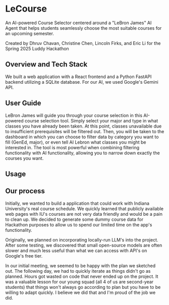 # LeCourse

An AI-powered Course Selector centered around a "LeBron James" AI Agent that helps students seamlessly choose the most suitable courses for an upcoming semester.

Created by Dhruv Chavan, Christine Chen, Lincoln Firks, and Eric Li for the Spring 2025 Luddy Hackathon

## Overview and Tech Stack

We built a web application with a React frontend and a Python FastAPI backend utilizing a SQLite database. For our AI, we used Google's Gemini API. 

## User Guide

LeBron James will guide you through your course selection in this AI-powered course selection tool. Simply select your major and type in what classes you have already been taken. At this point, classes unavailable due to insufficient prerequisites will be filtered out. Then, you will be taken to the dashboard in which you can choose to filter data by category you want to fill (GenEd, major), or even tell AI Lebron what classes you might be interested in. The tool is most powerful when combining filtering functionality with AI functionality, allowing you to narrow down exactly the courses you want.

## Usage

## Our process

Initially, we wanted to build a application that could work with Indiana University's real course schedule. We quickly learned that publicly available web pages with IU's courses are not very data friendly and would be a pain to clean up. We decided to generate some dummy course data for Hackathon purposes to allow us to spend our limited time on the app's functionality. 

Originally, we planned on incorporating locally-run LLM's into the project. After some testing, we discovered that small open-source models are often slower and much less useful than what we can access with API's on Google's free tier. 

In our initial meeting, we seemed to be happy with the plan we sketched out. The following day, we had to quickly iterate as things didn't go as planned. Hours got wasted on code that never ended up on the project. It was a valuable lesson for our young squad (all 4 of us are second-year students) that things won't always go according to plan but you have to be willing to adapt quickly. I believe we did that and I'm proud of the job we did. 


